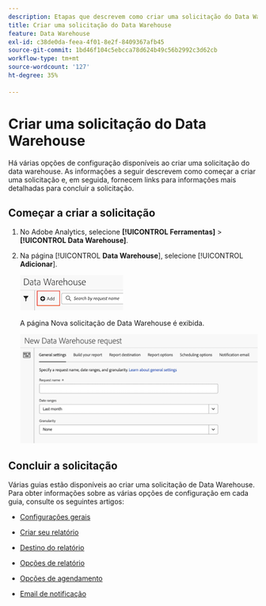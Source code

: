 ```yaml
---
description: Etapas que descrevem como criar uma solicitação do Data Warehouse.
title: Criar uma solicitação do Data Warehouse
feature: Data Warehouse
exl-id: c38de0da-feea-4f01-8e2f-8409367afb45
source-git-commit: 1bd46f104c5ebcca78d624b49c56b2992c3d62cb
workflow-type: tm+mt
source-wordcount: '127'
ht-degree: 35%

---
```


# Criar uma solicitação do Data Warehouse

Há várias opções de configuração disponíveis ao criar uma solicitação do data warehouse. As informações a seguir descrevem como começar a criar uma solicitação e, em seguida, fornecem links para informações mais detalhadas para concluir a solicitação.

## Começar a criar a solicitação

1. No Adobe Analytics, selecione **[!UICONTROL Ferramentas]** > **[!UICONTROL Data Warehouse]**.

1. Na página [!UICONTROL **Data Warehouse**], selecione [!UICONTROL **Adicionar**].

   ![Botão para adicionar uma solicitação](assets/dw-add-request.png)

   A página Nova solicitação de Data Warehouse é exibida.

   ![Guia de configurações gerais](assets/dw-general-settings.png)

## Concluir a solicitação

Várias guias estão disponíveis ao criar uma solicitação de Data Warehouse. Para obter informações sobre as várias opções de configuração em cada guia, consulte os seguintes artigos:

* [Configurações gerais](/help/export/data-warehouse/create-request/dw-general-settings.md)

* [Criar seu relatório](/help/export/data-warehouse/create-request/dw-request-build-report.md)

* [Destino do relatório](/help/export/data-warehouse/create-request/dw-request-report-destinations.md)

* [Opções de relatório](/help/export/data-warehouse/create-request/dw-request-report-options.md)

* [Opções de agendamento](/help/export/data-warehouse/create-request/dw-request-scheduling.md)

* [Email de notificação](/help/export/data-warehouse/create-request/dw-request-email.md)
